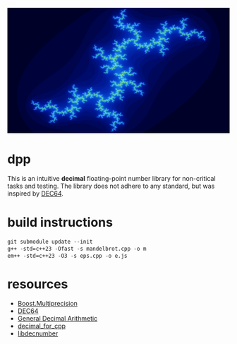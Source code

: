 ![screenshot.png](screenshot.png?raw=true)
# dpp
This is an intuitive **decimal** floating-point number library for non-critical tasks and testing. The library does not adhere to any standard, but was inspired by [DEC64](https://github.com/douglascrockford/DEC64).
# build instructions
    git submodule update --init
    g++ -std=c++23 -Ofast -s mandelbrot.cpp -o m
    em++ -std=c++23 -O3 -s eps.cpp -o e.js
# resources
* [Boost.Multiprecision](https://github.com/boostorg/multiprecision)
* [DEC64](https://github.com/douglascrockford/DEC64)
* [General Decimal Arithmetic](https://speleotrove.com/decimal)
* [decimal_for_cpp](https://github.com/vpiotr/decimal_for_cpp)
* [libdecnumber](https://github.com/gcc-mirror/gcc/tree/master/libdecnumber)
